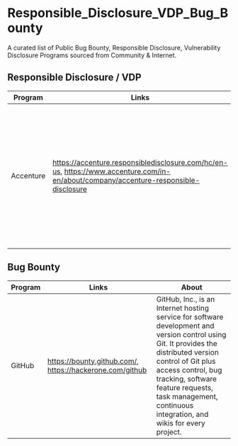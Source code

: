 # Responsible_Disclosure_VDP_Bug_Bounty

A curated list of Public Bug Bounty, Responsible Disclosure, Vulnerability Disclosure Programs sourced from Community &amp; Internet.

## Responsible Disclosure / VDP

Program | Links | About
--- | --- | ---
Accenture | https://accenture.responsibledisclosure.com/hc/en-us, https://www.accenture.com/in-en/about/company/accenture-responsible-disclosure | Accenture plc is an Irish-American professional services company based in Dublin, specializing in information technology services and consulting.


## Bug Bounty

Program | Links | About
--- | --- | ---
GitHub | https://bounty.github.com/, https://hackerone.com/github | GitHub, Inc., is an Internet hosting service for software development and version control using Git. It provides the distributed version control of Git plus access control, bug tracking, software feature requests, task management, continuous integration, and wikis for every project.
